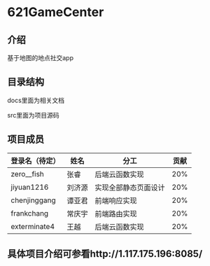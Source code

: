 # 621GameCenter

## 介绍

基于地图的地点社交app

## 目录结构

docs里面为相关文档

src里面为项目源码

##  项目成员

| 登录名（待定） | 姓名   | 分工                                     | 贡献 |
| :------------- | ------ | --------------------------------------------  | ------------ |
| zero__fish      | 张睿   | 后端云函数实现          | 20%          |
| jiyuan1216           | 刘济源 | 实现全部静态页面设计                             | 20%          |
| chenjinggang   | 谭亚君 | 前端响应实现                   | 20%          |
| frankchang     | 常庆宇 | 前端路由实现                             | 20%          |
| exterminate4   | 王越   | 后端云函数实现       | 20%          |

## 具体项目介绍可参看http://1.117.175.196:8085/
